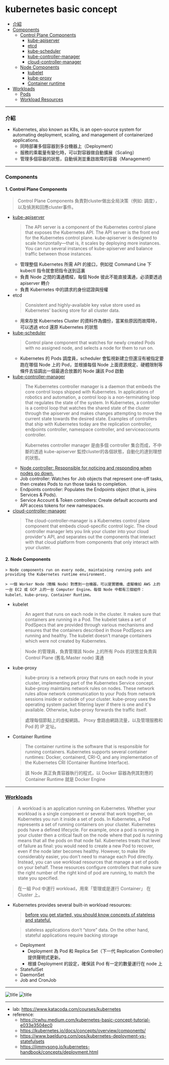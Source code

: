 # kubernetes basic concept
- <a href="#introduction">介紹</a>
- <a href="#components">Components</a>
  - <a href="#control-plane-components">Control Plane Components</a>
    - <a href="#kube-apiserver">kube-apiserver</a>
    - <a href="#etcd">etcd</a>
    - <a href="#kube-scheduler">kube-scheduler</a>
    - <a href="#kube-controller-manager">kube-controller-manager</a>
    - <a href="#cloud-controller-manager">cloud-controller-manager</a>
  - <a href="#node-components">Node Components</a> 
    - <a href="#kubelet">kubelet</a>
    - <a href="#kube-proxy">kube-proxy</a>
    - <a href="#container-runtime">Container runtime</a>
- <a href="#workloads">Workloads</a>
  - <a href="#pods">Pods</a>
  - <a href="#workload-resources">Workload Resources</a>
  
-------------

### <div id="introduction">介紹</div>

- Kubernetes, also known as K8s, is an open-source system for automating deployment, scaling, and management of containerized applications.
    - 同時部署多個容器到多台機器上（Deployment）
    - 服務的乘載量有變化時，可以對容器做自動擴展（Scaling）
    - 管理多個容器的狀態，自動偵測並重啟故障的容器（Management）

-------

### <div id="components">Components</div>

#### <div id="control-plane-components">1. Control Plane Components</div>

> Control Plane Components 負責對cluster做出全局決策（例如: 調度），以及偵測和回應cluster事件。

- <div id="kube-apiserver"><a href="https://kubernetes.io/docs/reference/command-line-tools-reference/kube-apiserver/">kube-apiserver</a></div>

    > The API server is a component of the Kubernetes control plane that exposes the Kubernetes API. The API server is the front end for the Kubernetes control plane. kube-apiserver is designed to scale horizontally—that is, it scales by deploying more instances. You can run several instances of kube-apiserver and balance traffic between those instances.
  - 管理整個 Kubernetes 所需 API 的接口，例如從 Command Line 下 kubectl 指令就會把指令送到這裏
  - 負責 Node 之間的溝通橋樑，每個 Node 彼此不能直接溝通，必須要透過 apiserver 轉介
  - 負責 Kubernetes 中的請求的身份認證與授權


- <div id="etcd">etcd</div>

    > Consistent and highly-available key value store used as Kubernetes' backing store for all cluster data.
  - 用來存放 Kubernetes Cluster 的資料作為備份，當某些原因而故障時，可以透過 etcd 還原 Kubernetes 的狀態


- <div id="kube-scheduler"><a href="https://kubernetes.io/docs/reference/command-line-tools-reference/kube-scheduler/">kube-scheduler</a></div>

    > Control plane component that watches for newly created Pods with no assigned node, and selects a node for them to run on.
  - Kubernetes 的 Pods 調度員，scheduler 會監視新建立但還沒有被指定要跑在哪個 Node 上的 Pod，並根據每個 Node 上面資源規定、硬體限制等條件去協調出一個最適合放置的 Node 讓該 Pod 啟動
  

- <div id="kube-controller-manager"><a href="https://kubernetes.io/docs/reference/command-line-tools-reference/kube-controller-manager/">kube-controller-manager</a></div>

  > The Kubernetes controller manager is a daemon that embeds the core control loops shipped with Kubernetes. In applications of robotics and automation, a control loop is a non-terminating loop that regulates the state of the system. In Kubernetes, a controller is a control loop that watches the shared state of the cluster through the apiserver and makes changes attempting to move the current state towards the desired state. Examples of controllers that ship with Kubernetes today are the replication controller, endpoints controller, namespace controller, and serviceaccounts controller.

  > Kubernetes controller manager 是由多個 controller 集合而成，不中斷的透過 kube-apiserver 監控cluster的各個狀態，自動化的達到理想的狀態。

  - <a href="https://kubernetes.io/docs/concepts/architecture/nodes/#node-controller"> Node controller: Responsible for noticing and responding when nodes go down. </a>
  - Job controller: Watches for Job objects that represent one-off tasks, then creates Pods to run those tasks to completion.
  - Endpoints controller: Populates the Endpoints object (that is, joins Services & Pods).
  - Service Account & Token controllers: Create default accounts and API access tokens for new namespaces.
  

- <div id="cloud-controller-manager"><a href="https://kubernetes.io/docs/concepts/architecture/cloud-controller/">cloud-controller-manager</a></div>

  > The cloud-controller-manager is a Kubernetes control plane component that embeds cloud-specific control logic. The cloud controller manager lets you link your cluster into your cloud provider's API, and separates out the components that interact with that cloud platform from components that only interact with your cluster.


#### <div id="node-components">2. Node Components</div>

    > Node components run on every node, maintaining running pods and providing the Kubernetes runtime environment.

    > 一個 Worker Node（簡稱 Node）對應到一台機器，可以是實體機、虛擬機如 AWS 上的一台 EC2 或 GCP 上的一台 Computer Engine。每個 Node 中都有三個組件：kubelet、kube-proxy、Container Runtime。


- <div id="kubelet">kubelet</div>

    > An agent that runs on each node in the cluster. It makes sure that containers are running in a Pod. 
      The kubelet takes a set of PodSpecs that are provided through various mechanisms and ensures that the containers described in those PodSpecs are running and healthy. 
      The kubelet doesn't manage containers which were not created by Kubernetes.

    > Node 的管理員，負責管理該 Node 上的所有 Pods 的狀態並負責與 Control Plane (舊名:Master node) 溝通


- <div id="kube-proxy">kube-proxy</div>

    > kube-proxy is a network proxy that runs on each node in your cluster, implementing part of the Kubernetes Service concept.
      kube-proxy maintains network rules on nodes. These network rules allow network communication to your Pods from network sessions inside or outside of your cluster.
      kube-proxy uses the operating system packet filtering layer if there is one and it's available. Otherwise, kube-proxy forwards the traffic itself.

    > 處理每個節點上的虛擬網路。 Proxy 會路由網路流量，以及管理服務和 Pod 的 IP 定址。


- <div id="container-runtime">Container Runtime</div>
 
    > The container runtime is the software that is responsible for running containers.
      Kubernetes supports several container runtimes: Docker, containerd, CRI-O, and any implementation of the Kubernetes CRI (Container Runtime Interface).

    > 該 Node 真正負責容器執行的程式，以 Docker 容器為例其對應的 Container Runtime 就是 Docker Engine


-------

### <div id="workloads"><a href="https://kubernetes.io/docs/concepts/workloads">Workloads</a></div>

> A workload is an application running on Kubernetes. Whether your workload is a single component or several that work together, on Kubernetes you run it inside a set of pods. In Kubernetes, a Pod represents a set of running containers on your cluster.
  Kubernetes pods have a defined lifecycle. For example, once a pod is running in your cluster then a critical fault on the node where that pod is running means that all the pods on that node fail. Kubernetes treats that level of failure as final: you would need to create a new Pod to recover, even if the node later becomes healthy.
  However, to make life considerably easier, you don't need to manage each Pod directly. Instead, you can use workload resources that manage a set of pods on your behalf. These resources configure controllers that make sure the right number of the right kind of pod are running, to match the state you specified.

> 在一組 Pod 中運行 workload，用來「管理或是運行 Container」 在 Cluster 上。

- Kubernetes provides several built-in workload resources:

    > <a href="https://www.baeldung.com/ops/kubernetes-deployment-vs-statefulsets"> before you get started, you should know concepts of stateless and stateful.</a>
    
    > stateless applications don’t “store” data. On the other hand, stateful applications require backing storage
    - Deployment 
        - Deployment 為 Pod 和 Replica Set（下一代 Replication Controller）提供聲明式更新。
        - 根據 Deployment 的設定，確保該 Pod 有一定的數量運行在 node 上
    - StatefulSet 
    - DaemonSet
    - Job and CronJob 


-------

![title](images/1-1.jpg)
![title](images/1-2.jpg)

-------

- lab: https://www.katacoda.com/courses/kubernetes
- reference: 
    - https://cwhu.medium.com/kubernetes-basic-concept-tutorial-e033e3504ec0
    - https://kubernetes.io/docs/concepts/overview/components/
    - https://www.baeldung.com/ops/kubernetes-deployment-vs-statefulsets
    - https://jimmysong.io/kubernetes-handbook/concepts/deployment.html

-------









